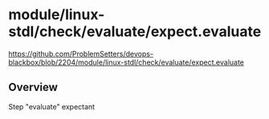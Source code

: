 # module/linux-stdl/check/evaluate/expect.evaluate

https://github.com/ProblemSetters/devops-blackbox/blob/2204/module/linux-stdl/check/evaluate/expect.evaluate

## Overview

Step "evaluate" expectant


